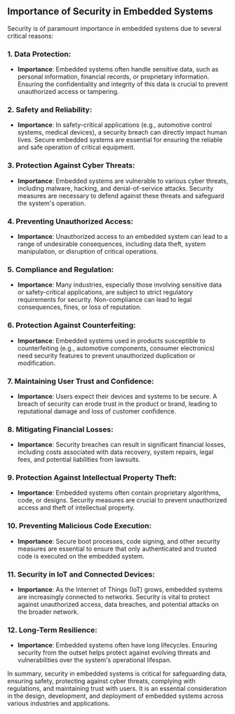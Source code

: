 ## Importance of Security in Embedded Systems

Security is of paramount importance in embedded systems due to several critical reasons:

### 1. **Data Protection**:

- **Importance**: Embedded systems often handle sensitive data, such as personal information, financial records, or proprietary information. Ensuring the confidentiality and integrity of this data is crucial to prevent unauthorized access or tampering.

### 2. **Safety and Reliability**:

- **Importance**: In safety-critical applications (e.g., automotive control systems, medical devices), a security breach can directly impact human lives. Secure embedded systems are essential for ensuring the reliable and safe operation of critical equipment.

### 3. **Protection Against Cyber Threats**:

- **Importance**: Embedded systems are vulnerable to various cyber threats, including malware, hacking, and denial-of-service attacks. Security measures are necessary to defend against these threats and safeguard the system's operation.

### 4. **Preventing Unauthorized Access**:

- **Importance**: Unauthorized access to an embedded system can lead to a range of undesirable consequences, including data theft, system manipulation, or disruption of critical operations.

### 5. **Compliance and Regulation**:

- **Importance**: Many industries, especially those involving sensitive data or safety-critical applications, are subject to strict regulatory requirements for security. Non-compliance can lead to legal consequences, fines, or loss of reputation.

### 6. **Protection Against Counterfeiting**:

- **Importance**: Embedded systems used in products susceptible to counterfeiting (e.g., automotive components, consumer electronics) need security features to prevent unauthorized duplication or modification.

### 7. **Maintaining User Trust and Confidence**:

- **Importance**: Users expect their devices and systems to be secure. A breach of security can erode trust in the product or brand, leading to reputational damage and loss of customer confidence.

### 8. **Mitigating Financial Losses**:

- **Importance**: Security breaches can result in significant financial losses, including costs associated with data recovery, system repairs, legal fees, and potential liabilities from lawsuits.

### 9. **Protection Against Intellectual Property Theft**:

- **Importance**: Embedded systems often contain proprietary algorithms, code, or designs. Security measures are crucial to prevent unauthorized access and theft of intellectual property.

### 10. **Preventing Malicious Code Execution**:

- **Importance**: Secure boot processes, code signing, and other security measures are essential to ensure that only authenticated and trusted code is executed on the embedded system.

### 11. **Security in IoT and Connected Devices**:

- **Importance**: As the Internet of Things (IoT) grows, embedded systems are increasingly connected to networks. Security is vital to protect against unauthorized access, data breaches, and potential attacks on the broader network.

### 12. **Long-Term Resilience**:

- **Importance**: Embedded systems often have long lifecycles. Ensuring security from the outset helps protect against evolving threats and vulnerabilities over the system's operational lifespan.

In summary, security in embedded systems is critical for safeguarding data, ensuring safety, protecting against cyber threats, complying with regulations, and maintaining trust with users. It is an essential consideration in the design, development, and deployment of embedded systems across various industries and applications.
